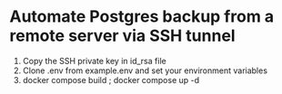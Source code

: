 # Automate Postgres backup from a remote server via SSH tunnel

1. Copy the SSH private key in id_rsa file
2. Clone .env from example.env and set your environment variables
3. docker compose build ; docker compose up -d
